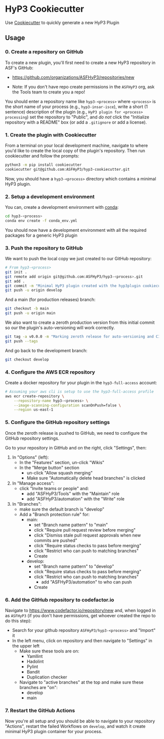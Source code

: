 # HyP3 Cookiecutter

Use [Cookiecutter](https://cookiecutter.readthedocs.io/en/latest/) to quickly 
generate a new HyP3 Plugin

## Usage

### 0. Create a repository on GitHub

To create a new plugin, you'll first need to create a new HyP3 repository in ASF's
GitHub:

* https://github.com/organizations/ASFHyP3/repositories/new

* Note: If you don't have repo create permissions in the `ASFHyP3` org, ask the
  Tools team to create you a repo!
  
You should enter a repository name like `hyp3-<process>` where `<process>` is the 
short name of your process (e.g., `hyp3-insar-isce`), write a short (1 sentence)
description of the plugin (e.g., `HyP3 plugin for <process> processing`) set the 
repository to "Public", and *do not* click the "Initialize repository with a 
README" box (or add a `.gitignore` or add a license). 


### 1. Create the plugin with Cookiecutter

From a terminal on your local development machine, navigate to where you'd like 
to create the local copy of the plugin's repository. Then run cookiecutter and 
follow the prompts:

```bash
python3 -m pip install cookiecutter
cookiecutter git@github.com:ASFHyP3/hyp3-cookiecutter.git
```

Now, you should have a `hyp3-<process>` directory which contains a minimal HyP3
plugin.


### 2. Setup a development environment

You can, create a development environment with [conda](https://docs.conda.io/en/latest/miniconda.html):

```bash
cd hyp3-<process>
conda env create -f conda_env.yml
``` 

You should now have a development environment with all the required packages for
a generic HyP3 plugin


### 3. Push the repository to GitHub

We want to push the local copy we just created to our GitHub repository:

```bash
# From hyp3-<process>
git init .
git remote add origin git@github.com:ASFHyP3/hyp3-<process>.git
git add .
git commit -m "Minimal HyP3 plugin created with the hyp3plugin cookiecutter"
git push -u origin develop
```

And a main (for production releases) branch:

```bash
git checkout -b main
git push -u origin main
```

We also want to create a zeroth production version from this initial commit so 
our the plugin's auto-versioning will work correctly.

```bash
git tag -a v0.0.0 -m "Marking zeroth release for auto-versioning and CI/CD Tooling"
git push --tags
```

And go back to the development branch:

```bash
git checkout develop
```


### 4. Configure the AWS ECR repository

Create a docker repository for your plugin in the `hyp3-full-access` account:
   ```bash
   # Assuming your aws cli is setup to use the hyp3-full-access profile
   aws ecr create-repository \
       --repository-name hyp3-<process> \
       --image-scanning-configuration scanOnPush=false \
       --region us-east-1
   ```


### 5. Configure the GitHub repository settings

Once the zeroth release is pushed to GitHub, we need to configure the GitHub repository settings. 

Go to your repository in GitHub and on the right, click "Settings", then:
1. In "Options" (left):
   * In the "Features" section, un-click "Wikis"
   * In the "Merge button" section
     * un-click "Allow squash merging"
     * Make sure "Automatically delete head branches" is clicked
2. In "Manage access":
   * click "Invite teams or people" and: 
     * add "ASFHyP3/Tools" with the "Maintain" role
     * add "ASFHyP3/automation" with the "Write" role
3. In "Branches":
   * make sure the default branch is "develop"
   * Add a "Branch protection rule" for:
     * main:
       * set "Branch name pattern" to "main"
       * click "Require pull request review before merging"
       * click "Dismiss stale pull request approvals when new commits are pushed"
       * click "Require status checks to pass before merging"
       * click "Restrict who can push to matching branches"
       * Create
     * develop:
       * set "Branch name pattern" to "develop"
       * click "Require status checks to pass before merging"
       * click "Restrict who can push to matching branches"
         * add "ASFHyP3/automation" to who can push
       * Create

### 6. Add the GitHub repository to codefactor.io

Navigate to https://www.codefactor.io/repository/new and, when logged in as `ASFHyP3`
(if you don't have permissions, get whoever created the repo to do this step):
* Search for your github repository `ASFHyP3/hyp3-<process>` and "Import" it
* In the left menu, click on repository and then navigate to "Settings" in the upper left
  * Make sure these tools are on:
    * Yamllint
    * Hadolint
    * Pylint
    * Bandit
    * Duplication checker 
  * Navigate to "active branches" at the top and make sure these branches are "on":
    * develop
    * main

### 7. Restart the GitHub Actions

Now you're all setup and you should be able to navigate to your repository "Actions",
restart the failed Workflows on `develop`, and watch it create minimal HyP3 plugin 
container for your process. 
